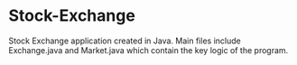 # Stock-Exchange
Stock Exchange application created in Java. Main files include Exchange.java and Market.java which contain the key logic of the program.
